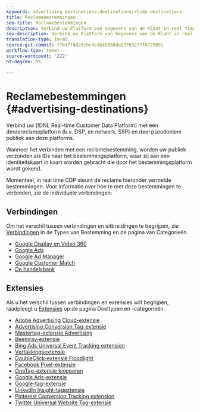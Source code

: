 ```yaml
---
keywords: advertising destinations;destinations;rtcdp destinations
title: Reclamebestemmingen
seo-title: Reclamebestemmingen
description: Verbind uw Platform van Gegevens van de Klant in real time met een derde reclameplatform (b.v. DSP, en netwerk, SSP) en deel pseudoniem publiek aan deze platforms.
seo-description: Verbind uw Platform van Gegevens van de Klant in real time met een derde reclameplatform (b.v. DSP, en netwerk, SSP) en deel pseudoniem publiek aan deze platforms.
translation-type: tm+mt
source-git-commit: 77b1ffdd20cbc4e1645688da83769277f6729091
workflow-type: tm+mt
source-wordcount: '222'
ht-degree: 0%

---
```



# Reclamebestemmingen {#advertising-destinations}

Verbind uw [!DNL Real-time Customer Data Platform] met een derdereclameplatform (b.v. DSP, en netwerk, SSP) en deel pseudoniem publiek aan deze platforms.

Wanneer het verbinden met een reclamebestemming, worden uw publiek verzonden als IDs naar het bestemmingsplatform, waar zij aan een identiteitskaart in kaart worden gebracht die door het bestemmingsplatform wordt gekend.

Momenteel, in real time CDP steunt de reclame hieronder vermelde bestemmingen. Voor informatie over hoe te met deze bestemmingen te verbinden, zie de individuele verbindingen:

## Verbindingen

Om het verschil tussen verbindingen en uitbreidingen te begrijpen, zie [Verbindingen](/help/rtcdp/destinations/destination-types.md#connections) in de Types van Bestemming en de pagina van Categorieën.


* [Google Display en Video 360](/help/rtcdp/destinations/google-dv360-destination.md)
* [Google Ads](/help/rtcdp/destinations/google-ads-destination.md)
* [Google Ad Manager](/help/rtcdp/destinations/google-ad-manager-destination.md)
* [Google Customer Match](/help/rtcdp/destinations/google-customer-match-destination.md)
* [De handelsbank](/help/rtcdp/destinations/tradedesk-destination.md)


## Extensies

Als u het verschil tussen verbindingen en extensies wilt begrijpen, raadpleegt u [Extensies](/help/rtcdp/destinations/destination-types.md#extensions) op de pagina Doeltypen en -categorieën.

* [Adobe Advertising Cloud-extensie](/help/rtcdp/destinations/adobe-advertising-cloud-extension.md)
* [Advertising Conversion Tag-extensie](/help/rtcdp/destinations/awin-conversiontag-extension.md)
* [Mastertag-extensie Advertising](/help/rtcdp/destinations/awin-mastertag-extension.md)
* [Beemray-extensie](beemray-extension.md)
* [Bing Ads Universal Event Tracking extension](/help/rtcdp/destinations/bing-ads-extension.md)
* [Vertakkingsextensie](/help/rtcdp/destinations/branch-extension.md)
* [DoubleClick-extensie Floodlight](/help/rtcdp/destinations/doubleclick-floodlight-extension.md)
* [Facebook Pixel-extensie](/help/rtcdp/destinations/facebook-pixel-extension.md)
* [OneTag-extensie knipperen](/help/rtcdp/destinations/flashtalking-extension.md)
* [Google Ads-extensie](/help/rtcdp/destinations/google-ads-extension.md)
* [Google-tag-extensie](/help/rtcdp/destinations/gtag-advertising-extension.md)
* [LinkedIn Insight-tagextensie](linkedin-extension.md)
* [Pinterest Conversion Tracking extension](pinterest-extension.md)
* [Twitter Universal Website Tag-extensie](twitter-uwt-extension.md)